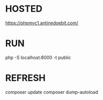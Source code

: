 
# HOSTED
https://phpmvc1.antinedoebit.com/

# RUN
php -S localhost:8000 -t public

# REFRESH
composer update
    composer dump-autoload

